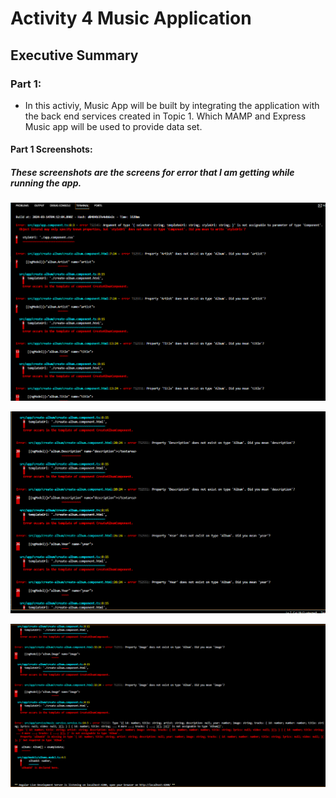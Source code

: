 # Activity 4 Music Application 

## Executive Summary

### Part 1:
- In this activiy, Music App will be built by integrating the application with the back end services created in Topic 1. Which MAMP and Express Music app will be used to provide data set.

#### Part 1 Screenshots:

##### These screenshots are the screens for error that I am getting while running the app.
![screen1](./errorScreen/1.png)

![screen](./errorScreen/2.png)

![screen](./errorScreen/3.png)

